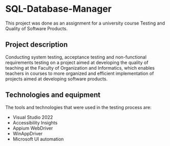 # SQL-Database-Manager

This project was done as an assignment for a university course Testing and Quality of Software Products.


## Project description
Conducting system testing, acceptance testing and non-functional requirements testing on a project aimed at developing the quality of teaching at the Faculty of Organization and Informatics, which enables teachers in courses to more organized and efficient implementation of projects aimed at developing software products.

## Technologies and equipment

The tools and technologies that were used in the testing process are:
- Visual Studio 2022
- Accessibility Insights
- Appium WebDriver
- WinAppDriver
- Microsoft UI automation 
